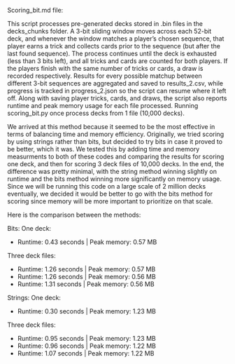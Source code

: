 Scoring_bit.md file:

This script processes pre-generated decks stored in .bin files in the decks_chunks folder. A 3-bit sliding window moves across each 52-bit deck, and whenever the window matches a player’s chosen sequence, that player earns a trick and collects cards prior to the sequence (but after the last found sequence). The process continues until the deck is exhausted (less than 3 bits left), and all tricks and cards are counted for both players. If the players finish with the same number of tricks or cards, a draw is recorded respectively. Results for every possible matchup between different 3-bit sequences are aggregated and saved to results_2.csv, while progress is tracked in progress_2.json so the script can resume where it left off. Along with saving player tricks, cards, and draws, the script also reports runtime and peak memory usage for each file processed. Running scoring_bit.py once process decks from 1 file (10,000 decks). 

We arrived at this method because it seemed to be the most effective in terms of balancing time and memory efficiency. Originally, we tried scoring by using strings rather than bits, but decided to try bits in case it proved to be better, which it was. We tested this by adding time and memory measurments to both of these codes and comparing the results for scoring one deck, and then for scoring 3 deck files of 10,000 decks. In the end, the difference was pretty minimal, with the string method winning slightly on runtime and the bits method winning more significantly on memory usage. Since we will be running this code on a large scale of 2 million decks eventually, we decided it would be better to go with the bits method for scoring since memory will be more important to prioritize on that scale. 

Here is the comparison between the methods:

Bits:
One deck: 
* Runtime: 0.43 seconds | Peak memory: 0.57 MB
  
Three deck files: 
* Runtime: 1.26 seconds | Peak memory: 0.57 MB
* Runtime: 1.26 seconds | Peak memory: 0.56 MB
* Runtime: 1.31 seconds | Peak memory: 0.56 MB

Strings:
One deck: 
* Runtime: 0.30 seconds | Peak memory: 1.23 MB
  
Three deck files: 
* Runtime: 0.95 seconds | Peak memory: 1.23 MB
* Runtime: 0.96 seconds | Peak memory: 1.22 MB
* Runtime: 1.07 seconds | Peak memory: 1.22 MB